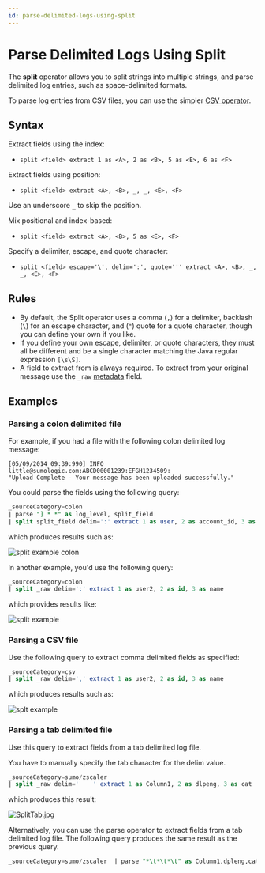```yaml
---
id: parse-delimited-logs-using-split
---
```


# Parse Delimited Logs Using Split

The **split** operator allows you to split strings into multiple strings, and parse delimited log entries, such as space-delimited formats.

To parse log entries from CSV files, you can use the simpler [CSV operator](parse-csv-formatted-logs.md).

## Syntax

Extract fields using the index:

* `split <field> extract 1 as <A>, 2 as <B>, 5 as <E>, 6 as <F>`

Extract fields using position:

* `split <field> extract <A>, <B>, _, _, <E>, <F>`

Use an underscore `_` to skip the position.

Mix positional and index-based:

* `split <field> extract <A>, <B>, 5 as <E>, <F>`

Specify a delimiter, escape, and quote character:

* `split <field> escape='\', delim=':', quote=''' extract <A>, <B>, _, _, <E>, <F>`

## Rules

* By default, the Split operator uses a comma (`,`) for a delimiter, backlash (`\`) for an escape character, and (`"`) quote for a quote character, though you can define your own if you like.
* If you define your own escape, delimiter, or quote characters, they must all be different and be a single character matching the Java regular expression `[\s\S]`.
* A field to extract from is always required. To extract from your original message use the `_raw` [metadata](/docs/search/get-started-with-search/search-basics/built-in-metadata) field.

## Examples

### Parsing a colon delimited file

For example, if you had a file with the following colon delimited log message:

```
[05/09/2014 09:39:990] INFO little@sumologic.com:ABCD00001239:EFGH1234509:
"Upload Complete - Your message has been uploaded successfully."
```

You could parse the fields using the following query:

```sql
_sourceCategory=colon 
| parse "] * *" as log_level, split_field 
| split split_field delim=':' extract 1 as user, 2 as account_id, 3 as session_id, 4 as result
```

which produces results such as:

![split example colon](/img/reuse/query-search/split_example_colon.png)

In another example, you'd use the following query:

```sql
_sourceCategory=colon 
| split _raw delim=':' extract 1 as user2, 2 as id, 3 as name
```

which provides results like:

![split example](/img/reuse/query-search/split_example1.png)

### Parsing a CSV file

Use the following query to extract comma delimited fields as specified:

```sql
_sourceCategory=csv 
| split _raw delim=',' extract 1 as user2, 2 as id, 3 as name
```

which produces results such as:

![splt example](/img/reuse/query-search/split_example3.png)

### Parsing a tab delimited file

Use this query to extract fields from a tab delimited log file. 

You have to manually specify the tab character for the delim value.

```sql
_sourceCategory=sumo/zscaler 
| split _raw delim='    ' extract 1 as Column1, 2 as dlpeng, 3 as cat
```

which produces this result:

![SplitTab.jpg](/img/search/searchquerylanguage/parse-operators/SplitTab.jpg)

Alternatively, you can use the parse operator to extract fields from a tab delimited log file. The following query produces the same result as the previous query.

```sql
_sourceCategory=sumo/zscaler  | parse "*\t*\t*\t" as Column1,dpleng,cat
```